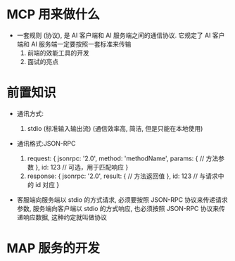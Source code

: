# MCP 用来做什么
  - 一套规则 (协议), 是 AI 客户端和 AI 服务端之间的通信协议. 它规定了 AI 客户端和 AI 服务端一定要按照一套标准来传输
    1. 前端的效能工具的开发
    2. 面试的亮点

# 前置知识
  - 通讯方式:
    1. stdio (标准输入输出流)
    (通信效率高, 简洁, 但是只能在本地使用)

  - 通讯格式:JSON-RPC
    1. request: {
        jsonrpc: '2.0',
        method: 'methodName',
        params: {
            // 方法参数
        },
        id: 123 // 可选，用于匹配响应
    }
    2. response: {
        jsonrpc: '2.0',
        result: {
            // 方法返回值
        },
        id: 123 // 与请求中的 id 对应
    }

  - 客服端向服务端以 stdio 的方式请求, 必须要按照 JSON-RPC 协议来传递请求参数, 服务端向客户端以 stdio 的方式响应, 也必须按照 JSON-RPC 协议来传递响应数据, 这种约定就叫做协议

# MAP 服务的开发
    